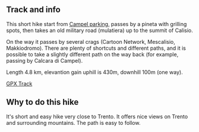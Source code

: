 ## Track and info

This short hike start from [Campel parking](https://maps.app.goo.gl/pwGZZRJX6FME8Ra27), passes by a pineta with grilling spots,
then takes an old military road (mulatiera) up to the summit of Calisio.

On the way it passes by several crags (Cartoon Network, Mescalisio, Makkiodromo). There are plenty of shortcuts and different paths,
and it is possible to take a slightly different path on the way back (for example, passing by Calcara di Campel).

Length 4.8 km, elevantion gain uphill is 430m, downhill 100m (one way).

[GPX Track](https://raw.githubusercontent.com/cragtracks/cragtracks/master/Hiking/Cima%20Calisio%20from%20Campel/Cima_Calisio_from_Campel.gpx)

## Why to do this hike

It's short and easy hike very close to Trento. It offers nice views on Trento and surrounding mountains. The path is easy to follow.
